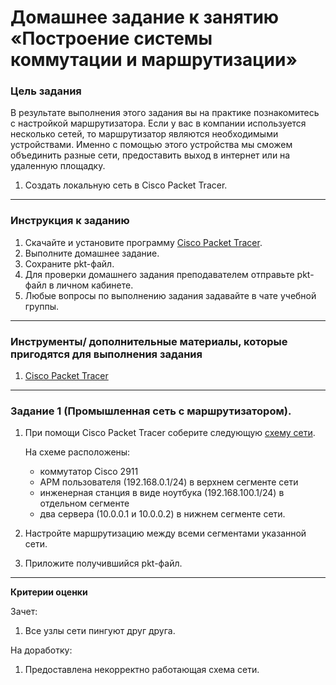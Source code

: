 # Домашнее задание к занятию «Построение системы коммутации и маршрутизации»

### Цель задания

В результате выполнения этого задания вы на практике познакомитесь с настройкой маршрутизатора.
Если у вас в компании используется несколько сетей, то маршрутизатор являются необходимыми устройствами. Именно с помощью этого устройства мы сможем объединить разные сети, предоставить выход в интернет или на удаленную площадку.

1. Создать локальную сеть в Cisco Packet Tracer.

------

### Инструкция к заданию

1. Скачайте и установите программу [Cisco Packet Tracer](https://www.netacad.com/ru/courses/packet-tracer).
2. Выполните домашнее задание.
3. Сохраните pkt-файл.
4. Для проверки домашнего задания преподавателем отправьте pkt-файл в личном кабинете.
5. Любые вопросы по выполнению задания задавайте в чате учебной группы.

------

### Инструменты/ дополнительные материалы, которые пригодятся для выполнения задания

1. [Cisco Packet Tracer](https://www.netacad.com/ru/courses/packet-tracer)

------

### Задание 1 (Промышленная сеть с маршрутизатором).

1. При помощи Cisco Packet Tracer соберите следующую [схему сети](Net_3.JPG).

   На схеме расположены:

   - коммутатор Cisco 2911
   - АРМ пользователя (192.168.0.1/24) в верхнем сегменте сети
   - инженерная станция в виде ноутбука (192.168.100.1/24) в отдельном сегменте
   - два сервера (10.0.0.1 и 10.0.0.2) в нижнем сегменте сети.

2. Настройте маршрутизацию между всеми сегментами указанной сети.

3. Приложите получившийся pkt-файл.

------

**Критерии оценки**

Зачет:

1. Все узлы сети пингуют друг друга.

На доработку:

1. Предоставлена некорректно работающая схема сети.
